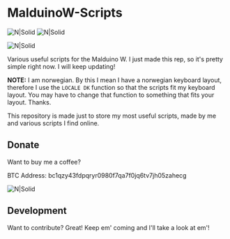 # MalduinoW-Scripts
![N|Solid](https://img.shields.io/github/last-commit/v3lip/MalduinoW-Scripts)
![N|Solid](https://img.shields.io/github/followers/v3lip?style=social)

![N|Solid](https://i.imgur.com/E5ltGFC.png)

Various useful scripts for the Malduino W.
I just made this rep, so it's pretty simple right now. I will keep updating!

**NOTE:** I am norwegian. By this I mean I have a norwegian keyboard layout, therefore I use the `LOCALE DK` function so that the scripts fit my keyboard layout. You may have to change that function to something that fits your layout. Thanks.

This repository is made just to store my most useful scripts, made by me and various scripts I find online.
## Donate

Want to buy me a coffee?

BTC Address: bc1qzy43fdpqryr0980f7qa7f0jq6tv7jh05zahecg

![N|Solid](https://i.imgur.com/gSTg1Jk.png)


## Development

Want to contribute? Great!
Keep em' coming and I'll take a look at em'!
